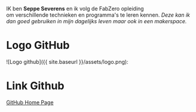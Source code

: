 IK ben **Seppe Severens**
en ik volg de FabZero opleiding  
om verschillende technieken en programma's te leren kennen. 
_Deze kan ik dan goed gebruiken in mijn dagelijks leven maar ook in een makerspace._

# Logo GitHub

 ![Logo github]({{ site.baseurl }}/assets/logo.png):
 
 # Link Github

[GitHub Home Page](https://github.com)
